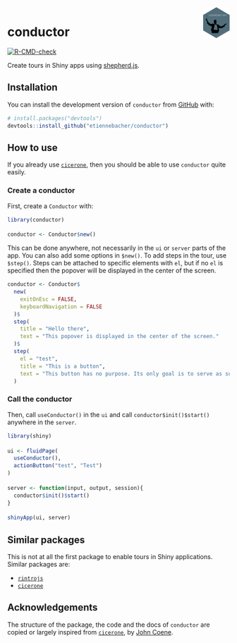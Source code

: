 <img src="README_assets/hex-conductor.png" style="max-height:70px!important;max-width:70px!important;" align="right">

# conductor

<!-- badges: start -->
[![R-CMD-check](https://github.com/etiennebacher/conductor/workflows/R-CMD-check/badge.svg)](https://github.com/etiennebacher/conductor/actions)
<!-- badges: end -->

Create tours in Shiny apps using [shepherd.js](https://shepherdjs.dev/).

## Installation

You can install the development version of `conductor` from [GitHub](https://github.com/) with:

``` r
# install.packages("devtools")
devtools::install_github("etiennebacher/conductor")
```

## How to use 

If you already use [`cicerone`](https://github.com/JohnCoene/cicerone), then you should be able to use `conductor` quite easily. 

### Create a conductor

First, create a `Conductor` with:
```r
library(conductor)

conductor <- Conductor$new()
```
This can be done anywhere, not necessarily in the `ui` or `server` parts of the app. You can also add some options in `$new()`. To add steps in the tour, use `$step()`. Steps can be attached to specific elements with `el`, but if no `el` is specified then the popover will be displayed in the center of the screen.
```r
conductor <- Conductor$
  new(
    exitOnEsc = FALSE,
    keyboardNavigation = FALSE
  )$
  step(
    title = "Hello there",
    text = "This popover is displayed in the center of the screen."
  )$
  step(
    el = "test",
    title = "This is a button",
    text = "This button has no purpose. Its only goal is to serve as support for demo."
  )
```

### Call the conductor

Then, call `useConductor()` in the `ui` and call `conductor$init()$start()` anywhere in the `server`.

```r
library(shiny)

ui <- fluidPage(
  useConductor(),
  actionButton("test", "Test")
)

server <- function(input, output, session){
  conductor$init()$start()
}

shinyApp(ui, server)
```

## Similar packages

This is not at all the first package to enable tours in Shiny applications. Similar packages are:

* [`rintrojs`](https://github.com/carlganz/rintrojs)
* [`cicerone`](https://github.com/JohnCoene/cicerone)

## Acknowledgements

The structure of the package, the code and the docs of `conductor` are copied or largely inspired from [`cicerone`](https://github.com/JohnCoene/cicerone), by [John Coene](https://john-coene.com/).

